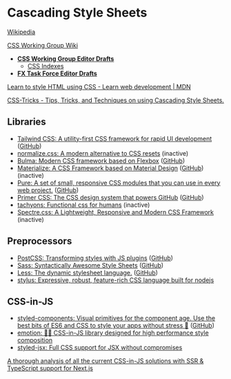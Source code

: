 # Cascading Style Sheets
[Wikipedia](https://en.wikipedia.org/wiki/CSS)

[CSS Working Group Wiki](https://wiki.csswg.org/)
- **[CSS Working Group Editor Drafts](https://drafts.csswg.org/)**
  - [CSS Indexes](https://drafts.csswg.org/indexes/)
- **[FX Task Force Editor Drafts](https://drafts.fxtf.org/)**

[Learn to style HTML using CSS - Learn web development | MDN](https://developer.mozilla.org/en-US/docs/Learn/CSS)

[CSS-Tricks - Tips, Tricks, and Techniques on using Cascading Style Sheets.](https://css-tricks.com/)

## Libraries
- [Tailwind CSS: A utility-first CSS framework for rapid UI development](https://tailwindcss.com/) ([GitHub](https://github.com/tailwindlabs/tailwindcss))
- [normalize.css: A modern alternative to CSS resets](https://github.com/necolas/normalize.css) (inactive)
- [Bulma: Modern CSS framework based on Flexbox](https://bulma.io/) ([GitHub](https://github.com/jgthms/bulma))
- [Materialize: A CSS Framework based on Material Design](https://materializecss.com/) ([GitHub](https://github.com/Dogfalo/materialize)) (inactive)
- [Pure: A set of small, responsive CSS modules that you can use in every web project.](https://purecss.io/) ([GitHub](https://github.com/pure-css/pure))
- [Primer CSS: The CSS design system that powers GitHub](https://primer.style/css/) ([GitHub](https://github.com/primer/css))
- [tachyons: Functional css for humans](https://github.com/tachyons-css/tachyons) (inactive)
- [Spectre.css: A Lightweight, Responsive and Modern CSS Framework](https://github.com/picturepan2/spectre) (inactive)

## Preprocessors
- [PostCSS: Transforming styles with JS plugins](https://postcss.org/) ([GitHub](https://github.com/postcss/postcss))
- [Sass: Syntactically Awesome Style Sheets](https://sass-lang.com/) ([GitHub](https://github.com/sass/sass))
- [Less: The dynamic stylesheet language.](https://lesscss.org/) ([GitHub](https://github.com/less/less.js))
- [stylus: Expressive, robust, feature-rich CSS language built for nodejs](https://github.com/stylus/stylus)

## CSS-in-JS
- [styled-components: Visual primitives for the component age. Use the best bits of ES6 and CSS to style your apps without stress 💅](https://styled-components.com/) ([GitHub](https://github.com/styled-components/styled-components))
- [emotion: 👩‍🎤 CSS-in-JS library designed for high performance style composition](https://github.com/emotion-js/emotion)
- [styled-jsx: Full CSS support for JSX without compromises](https://github.com/vercel/styled-jsx)

[A thorough analysis of all the current CSS-in-JS solutions with SSR & TypeScript support for Next.js](https://github.com/andreipfeiffer/css-in-js/tree/main)
